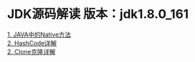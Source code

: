 # JDK源码解读  版本：jdk1.8.0_161
[1. JAVA中的Native方法](https://github.com/lk6678979/jdk-sourcea-code/blob/master/Native%E6%96%B9%E6%B3%95%E4%BB%8B%E7%BB%8D.md)  
[2. HashCode详解](https://github.com/lk6678979/jdk-sourcea-code/blob/master/HashCode%E8%AF%A6%E8%A7%A3.md)  
[2. Clone克隆详解](https://github.com/lk6678979/jdk-sourcea-code/blob/master/Clone%E5%85%8B%E9%9A%86%E8%AF%A6%E8%A7%A3.md)  
